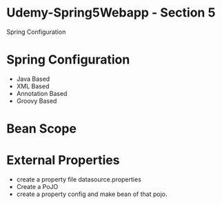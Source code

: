 # Udemy-Spring5Webapp - Section 5
 Spring Configuration

# Spring Configuration 
- Java Based
- XML Based
- Annotation Based
- Groovy Based 

# Bean Scope 

# External Properties

  - create a property file  datasource.properties 
  - Create a PoJO
  - create a property config and make bean of that pojo.
